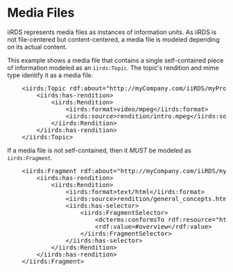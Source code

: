 
# Media Files

iiRDS represents media files as instances of information units. As iiRDS is not file-centered but content-centered, a media file is modeled depending on its actual content. 

<aside class="example" title="Topic that is stored as an MPEG file">

This example shows a media file that contains a single self-contained piece of information  modeled as an `iirds:Topic`. The topic's rendition and mime type identify it as a media file.

<pre>
    &lt;iirds:Topic rdf:about="http://myCompany.com/iiRDS/myProject/myPackage/topic_879"&gt;
        &lt;iirds:has-rendition&gt;
            &lt;iirds:Rendition&gt;
                &lt;iirds:format&gt;video/mpeg&lt;/iirds:format&gt;
                &lt;iirds:source>rendition/intro.mpeg&lt;/iirds:source>
            &lt;/iirds:Rendition&gt;
        &lt;/iirds:has-rendition&gt;
    &lt;/iirds:Topic&gt;
</pre>
</aside>

If a media file is not self-contained, then it <em title="MUST in RFC 2119 context" class="rfc2119">MUST</em> be modeled as `iirds:Fragment`.

<pre class="example" title="Fragment rendered as an image in an HTML page">
    &lt;iirds:Fragment rdf:about="http://myCompany.com/iiRDS/myProject/myPackage/topic_786">
        &lt;iirds:has-rendition>
            &lt;iirds:Rendition>
                &lt;iirds:format>text/html&lt;/iirds:format>
                &lt;iirds:source>rendition/general_concepts.html&lt;/iirds:source>
                &lt;iirds:has-selector>
                    &lt;iirds:FragmentSelector>
                        &lt;dcterms:conformsTo rdf:resource="http://tools.ietf.org/rfc/rfc3023"/>
                        &lt;rdf:value>#overview&lt;/rdf:value>
                    &lt;/iirds:FragmentSelector>
                &lt;/iirds:has-selector>
            &lt;/iirds:Rendition>
        &lt;/iirds:has-rendition>
    &lt;/iirds:Fragment>
</pre>
